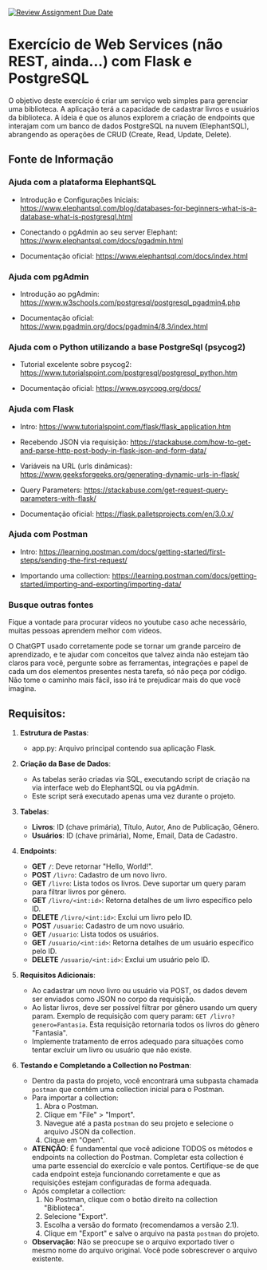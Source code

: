 [![Review Assignment Due Date](https://classroom.github.com/assets/deadline-readme-button-24ddc0f5d75046c5622901739e7c5dd533143b0c8e959d652212380cedb1ea36.svg)](https://classroom.github.com/a/GGVUwZHN)
# Exercício de Web Services (não REST, ainda...) com Flask e PostgreSQL

O objetivo deste exercício é criar um serviço web simples para gerenciar uma biblioteca. A aplicação terá a capacidade de cadastrar livros e usuários da biblioteca. A ideia é que os alunos explorem a criação de endpoints que interajam com um banco de dados PostgreSQL na nuvem (ElephantSQL), abrangendo as operações de CRUD (Create, Read, Update, Delete).

## Fonte de Informação

### Ajuda com a plataforma ElephantSQL

- Introdução e Configurações Iniciais: https://www.elephantsql.com/blog/databases-for-beginners-what-is-a-database-what-is-postgresql.html

- Conectando o pgAdmin ao seu server Elephant: https://www.elephantsql.com/docs/pgadmin.html

- Documentação oficial: https://www.elephantsql.com/docs/index.html

### Ajuda com pgAdmin

- Introdução ao pgAdmin: https://www.w3schools.com/postgresql/postgresql_pgadmin4.php

- Documentação oficial: https://www.pgadmin.org/docs/pgadmin4/8.3/index.html

### Ajuda com o Python utilizando a base PostgreSql (psycog2)

- Tutorial excelente sobre psycog2: https://www.tutorialspoint.com/postgresql/postgresql_python.htm

- Documentação oficial: https://www.psycopg.org/docs/

### Ajuda com Flask

- Intro: https://www.tutorialspoint.com/flask/flask_application.htm

- Recebendo JSON via requisição: https://stackabuse.com/how-to-get-and-parse-http-post-body-in-flask-json-and-form-data/

- Variáveis na URL (urls dinâmicas): https://www.geeksforgeeks.org/generating-dynamic-urls-in-flask/

- Query Parameters: https://stackabuse.com/get-request-query-parameters-with-flask/

- Documentação oficial: https://flask.palletsprojects.com/en/3.0.x/

### Ajuda com Postman

- Intro: https://learning.postman.com/docs/getting-started/first-steps/sending-the-first-request/

- Importando uma collection: https://learning.postman.com/docs/getting-started/importing-and-exporting/importing-data/


### Busque outras fontes

Fique a vontade para procurar vídeos no youtube caso ache necessário, muitas pessoas aprendem melhor com vídeos.

O ChatGPT usado corretamente pode se tornar um grande parceiro de aprendizado, e te ajudar com conceitos que talvez ainda não estejam tão claros para você, pergunte sobre as ferramentas, integrações e papel de cada um dos elementos presentes nesta tarefa, só não peça por código. Não tome o caminho mais fácil, isso irá te prejudicar mais do que você imagina.


## Requisitos:

1. **Estrutura de Pastas**:
    * app.py: Arquivo principal contendo sua aplicação Flask.
    
2. **Criação da Base de Dados**:
    * As tabelas serão criadas via SQL, executando script de criação na via interface web do ElephantSQL ou via pgAdmin.
    * Este script será executado apenas uma vez durante o projeto.

3. **Tabelas**:
    * **Livros**: ID (chave primária), Título, Autor, Ano de Publicação, Gênero.
    * **Usuários**: ID (chave primária), Nome, Email, Data de Cadastro.

4. **Endpoints**:
    * **GET** `/`: Deve retornar "Hello, World!".
    * **POST** `/livro`: Cadastro de um novo livro.
    * **GET** `/livro`: Lista todos os livros. Deve suportar um query param para filtrar livros por gênero.
    * **GET** `/livro/<int:id>`: Retorna detalhes de um livro específico pelo ID.
    * **DELETE** `/livro/<int:id>`: Exclui um livro pelo ID.
    * **POST** `/usuario`: Cadastro de um novo usuário.
    * **GET** `/usuario`: Lista todos os usuários.
    * **GET** `/usuario/<int:id>`: Retorna detalhes de um usuário específico pelo ID.
    * **DELETE** `/usuario/<int:id>`: Exclui um usuário pelo ID.

5. **Requisitos Adicionais**:
    * Ao cadastrar um novo livro ou usuário via POST, os dados devem ser enviados como JSON no corpo da requisição.
    * Ao listar livros, deve ser possível filtrar por gênero usando um query param. Exemplo de requisição com query param: `GET /livro?genero=Fantasia`. Esta requisição retornaria todos os livros do gênero "Fantasia".
    * Implemente tratamento de erros adequado para situações como tentar excluir um livro ou usuário que não existe.

6. **Testando e Completando a Collection no Postman**:
    * Dentro da pasta do projeto, você encontrará uma subpasta chamada `postman` que contém uma collection inicial para o Postman.
    * Para importar a collection:
        1. Abra o Postman.
        2. Clique em "File" > "Import".
        3. Navegue até a pasta `postman` do seu projeto e selecione o arquivo JSON da collection.
        4. Clique em "Open".
    * **ATENÇÃO**: É fundamental que você adicione TODOS os métodos e endpoints na collection do Postman. Completar esta collection é uma parte essencial do exercício e vale pontos. Certifique-se de que cada endpoint esteja funcionando corretamente e que as requisições estejam configuradas de forma adequada.
    * Após completar a collection:
        1. No Postman, clique com o botão direito na collection "Biblioteca".
        2. Selecione "Export".
        3. Escolha a versão do formato (recomendamos a versão 2.1).
        4. Clique em "Export" e salve o arquivo na pasta `postman` do projeto.
    * **Observação**: Não se preocupe se o arquivo exportado tiver o mesmo nome do arquivo original. Você pode sobrescrever o arquivo existente.
